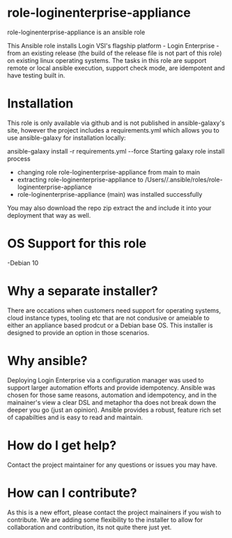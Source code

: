 # role-loginenterprise-appliance

role-loginenterprise-appliance is an ansible role

This Ansible role installs Login VSI's flagship platform - Login Enterprise - from an existing release (the build of the release file is not part of this role) on existing linux operating systems. The tasks in this role are support remote or local ansible execution, support check mode, are idempotent and have testing built in.

# Installation
This role is only available via github and is not published in ansible-galaxy's site, however the project includes a requirements.yml which allows you to use ansible-galaxy for installation locally:

ansible-galaxy install -r requirements.yml --force
Starting galaxy role install process
- changing role role-loginenterprise-appliance from main to main
- extracting role-loginenterprise-appliance to /Users/<user>/.ansible/roles/role-loginenterprise-appliance
- role-loginenterprise-appliance (main) was installed successfully

You may also download the repo zip extract the and include it into your deployment that way as well.

# OS Support for this role
-Debian 10

# Why a separate installer?
There are occations when customers need support for operating systems, cloud instance types, tooling etc that are not condusive or ameiable to either an appliance based prodcut or a Debian base OS. This installer is designed to provide an option in those scenarios.

# Why ansible?
Deploying Login Enterprise via a configuration manager was used to support larger automation efforts and provide idempotency. Ansible was chosen for those same reasons, automation and idempotency, and in the mainainer's view a clear DSL and metaphor tha does not break down the deeper you go (just an opinion). Ansible provides a robust, feature rich set of capabilties and is easy to read and maintain.

# How do I get help?
Contact the project maintainer for any questions or issues you may have.

# How can I contribute?
As this is a new effort, please contact the project mainainers if you wish to contribute. We are adding some flexibility to the installer to allow for collaboration and contribution, its not quite there just yet.